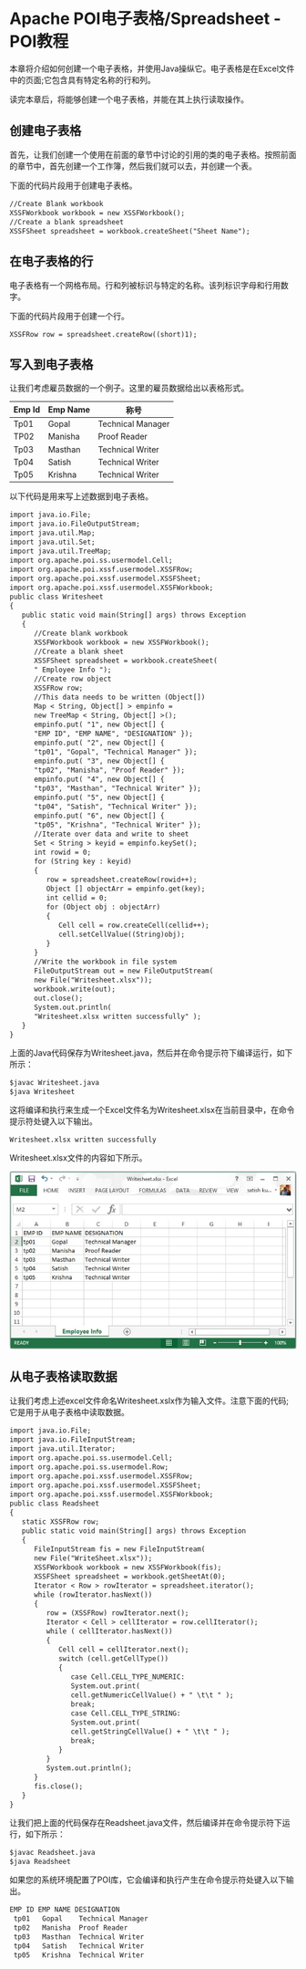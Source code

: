# Apache POI电子表格/Spreadsheet - POI教程

本章将介绍如何创建一个电子表格，并使用Java操纵它。电子表格是在Excel文件中的页面;它包含具有特定名称的行和列。

读完本章后，将能够创建一个电子表格，并能在其上执行读取操作。

## 创建电子表格

首先，让我们创建一个使用在前面的章节中讨论的引用的类的电子表格。按照前面的章节中，首先创建一个工作簿，然后我们就可以去，并创建一个表。

下面的代码片段用于创建电子表格。

```
//Create Blank workbook
XSSFWorkbook workbook = new XSSFWorkbook(); 
//Create a blank spreadsheet
XSSFSheet spreadsheet = workbook.createSheet("Sheet Name");
```

## 在电子表格的行

电子表格有一个网格布局。行和列被标识与特定的名称。该列标识字母和行用数字。

下面的代码片段用于创建一个行。

```
XSSFRow row = spreadsheet.createRow((short)1);
```

## 写入到电子表格

让我们考虑雇员数据的一个例子。这里的雇员数据给出以表格形式。

| Emp Id | Emp Name | 称号 |
| --- | --- | --- |
| Tp01 | Gopal | Technical Manager |
| TP02 | Manisha | Proof Reader |
| Tp03 | Masthan | Technical Writer |
| Tp04 | Satish | Technical Writer |
| Tp05 | Krishna | Technical Writer |

以下代码是用来写上述数据到电子表格。

```
import java.io.File;
import java.io.FileOutputStream;
import java.util.Map;
import java.util.Set;
import java.util.TreeMap;
import org.apache.poi.ss.usermodel.Cell;
import org.apache.poi.xssf.usermodel.XSSFRow;
import org.apache.poi.xssf.usermodel.XSSFSheet;
import org.apache.poi.xssf.usermodel.XSSFWorkbook;
public class Writesheet 
{
   public static void main(String[] args) throws Exception 
   {
      //Create blank workbook
      XSSFWorkbook workbook = new XSSFWorkbook(); 
      //Create a blank sheet
      XSSFSheet spreadsheet = workbook.createSheet( 
      " Employee Info ");
      //Create row object
      XSSFRow row;
      //This data needs to be written (Object[])
      Map < String, Object[] > empinfo = 
      new TreeMap < String, Object[] >();
      empinfo.put( "1", new Object[] { 
      "EMP ID", "EMP NAME", "DESIGNATION" });
      empinfo.put( "2", new Object[] { 
      "tp01", "Gopal", "Technical Manager" });
      empinfo.put( "3", new Object[] { 
      "tp02", "Manisha", "Proof Reader" });
      empinfo.put( "4", new Object[] { 
      "tp03", "Masthan", "Technical Writer" });
      empinfo.put( "5", new Object[] { 
      "tp04", "Satish", "Technical Writer" });
      empinfo.put( "6", new Object[] { 
      "tp05", "Krishna", "Technical Writer" });
      //Iterate over data and write to sheet
      Set < String > keyid = empinfo.keySet();
      int rowid = 0;
      for (String key : keyid)
      {
         row = spreadsheet.createRow(rowid++);
         Object [] objectArr = empinfo.get(key);
         int cellid = 0;
         for (Object obj : objectArr)
         {
            Cell cell = row.createCell(cellid++);
            cell.setCellValue((String)obj);
         }
      }
      //Write the workbook in file system
      FileOutputStream out = new FileOutputStream( 
      new File("Writesheet.xlsx"));
      workbook.write(out);
      out.close();
      System.out.println( 
      "Writesheet.xlsx written successfully" );
   }
}
```

上面的Java代码保存为Writesheet.java，然后并在命令提示符下编译运行，如下所示：

```
$javac Writesheet.java
$java Writesheet
```

这将编译和执行来生成一个Excel文件名为Writesheet.xlsx在当前目录中，在命令提示符处键入以下输出。

```
Writesheet.xlsx written successfully
```

Writesheet.xlsx文件的内容如下所示。

![Writesheet](../img/1-141201153P5S8.jpg)

## 从电子表格读取数据

让我们考虑上述excel文件命名Writesheet.xslx作为输入文件。注意下面的代码;它是用于从电子表格中读取数据。

```
import java.io.File;
import java.io.FileInputStream;
import java.util.Iterator;
import org.apache.poi.ss.usermodel.Cell;
import org.apache.poi.ss.usermodel.Row;
import org.apache.poi.xssf.usermodel.XSSFRow;
import org.apache.poi.xssf.usermodel.XSSFSheet;
import org.apache.poi.xssf.usermodel.XSSFWorkbook;
public class Readsheet 
{
   static XSSFRow row;
   public static void main(String[] args) throws Exception 
   {
      FileInputStream fis = new FileInputStream(
      new File("WriteSheet.xlsx"));
      XSSFWorkbook workbook = new XSSFWorkbook(fis);
      XSSFSheet spreadsheet = workbook.getSheetAt(0);
      Iterator < Row > rowIterator = spreadsheet.iterator();
      while (rowIterator.hasNext()) 
      {
         row = (XSSFRow) rowIterator.next();
         Iterator < Cell > cellIterator = row.cellIterator();
         while ( cellIterator.hasNext()) 
         {
            Cell cell = cellIterator.next();
            switch (cell.getCellType()) 
            {
               case Cell.CELL_TYPE_NUMERIC:
               System.out.print( 
               cell.getNumericCellValue() + " \t\t " );
               break;
               case Cell.CELL_TYPE_STRING:
               System.out.print(
               cell.getStringCellValue() + " \t\t " );
               break;
            }
         }
         System.out.println();
      }
      fis.close();
   }
}
```

让我们把上面的代码保存在Readsheet.java文件，然后编译并在命令提示符下运行，如下所示：

```
$javac Readsheet.java
$java Readsheet
```

如果您的系统环境配置了POI库，它会编译和执行产生在命令提示符处键入以下输出。

```
EMP ID EMP NAME DESIGNATION 
 tp01   Gopal    Technical Manager 
 tp02   Manisha  Proof Reader 
 tp03   Masthan  Technical Writer 
 tp04   Satish   Technical Writer 
 tp05   Krishna  Technical Writer
```

